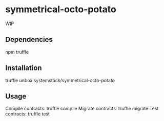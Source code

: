 # symmetrical-octo-potato
WIP

## Dependencies
npm 
truffle

## Installation
truffle unbox systemstack/symmetrical-octo-potato

## Usage
Compile contracts: truffle compile
Migrate contracts: truffle migrate
Test contracts:    truffle test
